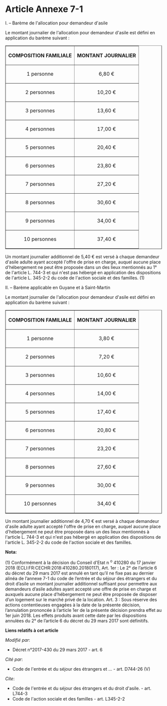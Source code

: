 # Article Annexe 7-1

I. – Barème de l'allocation pour demandeur d'asile

Le montant journalier de l'allocation pour demandeur d'asile est défini en application du barème suivant :

<table border="1">
  <tbody>
    <tr>
      <th>

COMPOSITION FAMILIALE</th>
      <th>

MONTANT JOURNALIER</th>
    </tr>
    <tr>
      <td align="center">

1 personne</td>
      <td align="center">

6,80 €</td>
    </tr>
    <tr>
      <td align="center">

2 personnes</td>
      <td align="center">

10,20 €</td>
    </tr>
    <tr>
      <td align="center">

3 personnes</td>
      <td align="center">

13,60 €</td>
    </tr>
    <tr>
      <td align="center">

4 personnes</td>
      <td align="center">

17,00 €</td>
    </tr>
    <tr>
      <td align="center">

5 personnes</td>
      <td align="center">

20,40 €</td>
    </tr>
    <tr>
      <td align="center">

6 personnes</td>
      <td align="center">

23,80 €</td>
    </tr>
    <tr>
      <td align="center">

7 personnes</td>
      <td align="center">

27,20 €</td>
    </tr>
    <tr>
      <td align="center">

8 personnes</td>
      <td align="center">

30,60 €</td>
    </tr>
    <tr>
      <td align="center">

9 personnes</td>
      <td align="center">

34,00 €</td>
    </tr>
    <tr>
      <td align="center">

10 personnes</td>
      <td align="center">

37,40 €</td>
    </tr>
  </tbody>
</table>

Un montant journalier additionnel de 5,40 € est versé à chaque demandeur d'asile adulte ayant accepté l'offre de prise en
charge, auquel aucune place d'hébergement ne peut être proposée dans un des lieux mentionnés au 1° de l'article L. 744-3 et
qui n'est pas hébergé en application des dispositions de l'article L. 345-2-2 du code de l'action sociale et des familles.
(1)

II. – Barème applicable en Guyane et à Saint-Martin

Le montant journalier de l'allocation pour demandeur d'asile est défini en application du barème suivant :

<table border="1">
  <tbody>
    <tr>
      <th>

COMPOSITION FAMILIALE</th>
      <th>

MONTANT JOURNALIER</th>
    </tr>
    <tr>
      <td align="center">

1 personne</td>
      <td align="center">

3,80 €</td>
    </tr>
    <tr>
      <td align="center">

2 personnes</td>
      <td align="center">

7,20 €</td>
    </tr>
    <tr>
      <td align="center">

3 personnes</td>
      <td align="center">

10,60 €</td>
    </tr>
    <tr>
      <td align="center">

4 personnes</td>
      <td align="center">

14,00 €</td>
    </tr>
    <tr>
      <td align="center">

5 personnes</td>
      <td align="center">

17,40 €</td>
    </tr>
    <tr>
      <td align="center">

6 personnes</td>
      <td align="center">

20,80 €</td>
    </tr>
    <tr>
      <td align="center">

7 personnes</td>
      <td align="center">

23,20 €</td>
    </tr>
    <tr>
      <td align="center">

8 personnes</td>
      <td align="center">

27,60 €</td>
    </tr>
    <tr>
      <td align="center">

9 personnes</td>
      <td align="center">

30,00 €</td>
    </tr>
    <tr>
      <td align="center">

10 personnes</td>
      <td align="center">

34,40 €</td>
    </tr>
  </tbody>
</table>

Un montant journalier additionnel de 4,70 € est versé à chaque demandeur d'asile adulte ayant accepté l'offre de prise en
charge, auquel aucune place d'hébergement ne peut être proposée dans un des lieux mentionnés à l'article L. 744-3 et qui
n'est pas hébergé en application des dispositions de l'article L. 345-2-2 du code de l'action sociale et des familles.

**Nota:**

(1) Conformément à la décision du Conseil d'Etat n
  <sup>o</sup> 410280 du 17 janvier 2018 (ECLI:FR:CECHR:2018:410280.20180117), Art. 1er : Le 2° de l’article 6 du décret du
29 mars 2017 est annulé en tant qu’il ne fixe pas au dernier alinéa de l’annexe 7-1 du code de l’entrée et du séjour des
étrangers et du droit d’asile un montant journalier additionnel suffisant pour permettre aux demandeurs d’asile adultes ayant
accepté une offre de prise en charge et auxquels aucune place d’hébergement ne peut être proposée de disposer d’un logement
sur le marché privé de la location. Art. 3 : Sous réserve des actions contentieuses engagées à la date de la présente
décision, l’annulation prononcée à l’article 1er de la présente décision prendra effet au 1er juin 2018. Les effets produits
avant cette date par les dispositions annulées du 2° de l’article 6 du décret du 29 mars 2017 sont définitifs.

**Liens relatifs à cet article**

_Modifié par_:

  - Décret n°2017-430 du 29 mars 2017 - art. 6

_Cité par_:

  - Code de l'entrée et du séjour des étrangers et ... - art. D744-26 (V)

_Cite_:

  - Code de l'entrée et du séjour des étrangers et du droit d'asile. - art. L744-3
  - Code de l'action sociale et des familles - art. L345-2-2
